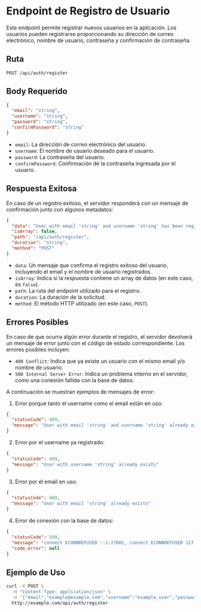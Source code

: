 # Endpoint de Registro de Usuario

Este endpoint permite registrar nuevos usuarios en la aplicación. Los usuarios pueden registrarse proporcionando su dirección de correo electrónico, nombre de usuario, contraseña y confirmación de contraseña.

## Ruta

```
POST /api/auth/register
```

## Body Requerido

```json
{
  "email": "string",
  "username": "string",
  "password": "string",
  "confirmPassword": "string"
}
```

- `email`: La dirección de correo electrónico del usuario.
- `username`: El nombre de usuario deseado para el usuario.
- `password`: La contraseña del usuario.
- `confirmPassword`: Confirmación de la contraseña ingresada por el usuario.

## Respuesta Exitosa

En caso de un registro exitoso, el servidor responderá con un mensaje de confirmación junto con algunos metadatos:

```json
{
  "data": "User with email 'string' and username 'string' has been registered",
  "isArray": false,
  "path": "/api/auth/register",
  "duration": "string",
  "method": "POST"
}
```

- `data`: Un mensaje que confirma el registro exitoso del usuario, incluyendo el email y el nombre de usuario registrados.
- `isArray`: Indica si la respuesta contiene un array de datos (en este caso, es `false`).
- `path`: La ruta del endpoint utilizado para el registro.
- `duration`: La duración de la solicitud.
- `method`: El método HTTP utilizado (en este caso, `POST`).

## Errores Posibles

En caso de que ocurra algún error durante el registro, el servidor devolverá un mensaje de error junto con el código de estado correspondiente. Los errores posibles incluyen:

- `409 Conflict`: Indica que ya existe un usuario con el mismo email y/o nombre de usuario.
- `500 Internal Server Error`: Indica un problema interno en el servidor, como una conexión fallida con la base de datos.

A continuación se muestran ejemplos de mensajes de error:

1. Error porque tanto el username como el email están en uso:

```json
{
  "statusCode": 409,
  "message": "User with email 'string' and username 'string' already exists"
}
```

2. Error por el username ya registrado:

```json
{
  "statusCode": 409,
  "message": "User with username 'string' already exists"
}
```

3. Error por el email en uso:

```json
{
  "statusCode": 409,
  "message": "User with email 'string' already exists"
}
```

4. Error de conexión con la base de datos:

```json
{
  "statusCode": 500,
  "message": "connect ECONNREFUSED ::1:27001, connect ECONNREFUSED 127.0.0.1:27001",
  "code_error": null
}
```

## Ejemplo de Uso

```bash
curl -X POST \
  -H "Content-Type: application/json" \
  -d '{"email":"example@example.com","username":"example_user","password":"Password123","confirmPassword":"Password123"}' \
  http://example.com/api/auth/register
```
